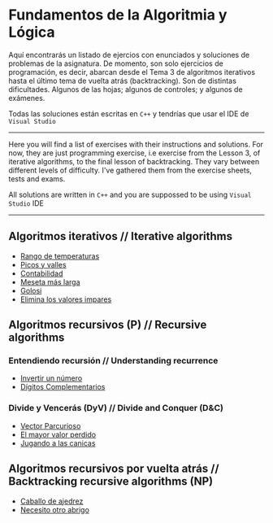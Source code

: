 # Fundamentos de la Algoritmia y Lógica
Aquí encontrarás un listado de ejercios con enunciados y soluciones de problemas de la asignatura. De momento, son solo ejercicios de programación, es decir, abarcan desde el Tema 3 de algoritmos iterativos hasta el último tema de vuelta atrás (backtracking). Son de distintas dificultades. Algunos de las hojas; algunos de controles; y algunos de exámenes.

Todas las soluciones están escritas en `C++` y tendrías que usar el IDE de `Visual Studio`

----------------------------------------------------------------------------------------------------------------------------------------------------------------

Here you will find a list of exercises with their instructions and solutions. For now, they are just programming exercise, i.e exercise from the Lesson 3, of iterative algorithms, to the final lesson of backtracking. They vary between different levels of difficulty. I've gathered them from the exercise sheets, tests and exams.

All solutions are written in `C++` and you are suppossed to be using `Visual Studio` IDE

--------------------------------------------------

## Algoritmos iterativos // Iterative algorithms
- [Rango de temperaturas](https://github.com/PinkOBoy/FAL-Rango_de_Temperaturas-ES_EN)
- [Picos y valles](https://github.com/PinkOBoy/FAL-Picos_Y_Valles-ES_EN)
- [Contabilidad](https://github.com/PinkOBoy/FAL-Contabilidad-ES_EN)
- [Meseta más larga](https://github.com/PinkOBoy/FAL-Meseta_mas_larga-ES_EN)
- [Golosi](https://github.com/PinkOBoy/FAL-Golosi-ES_EN)
- [Elimina los valores impares](https://github.com/PinkOBoy/FAL-Elimina_Valores_Impares-ES)
## Algoritmos recursivos (P) // Recursive algorithms
### Entendiendo recursión // Understanding recurrence
- [Invertir un número](https://github.com/PinkOBoy/FAL-Invertir_un_numero-ES_EN)
- [Dígitos Complementarios](https://github.com/PinkOBoy/FAL-Digitos_complementarios-ES)
### Divide y Vencerás (DyV) // Divide and Conquer (D&C)
- [Vector Parcurioso](https://github.com/PinkOBoy/FAL-Vector_parcuriosos-ES_EN)
- [El mayor valor perdido](https://github.com/PinkOBoy/FAL-El_mayor_valor_perdido-ES_EN)
- [Jugando a las canicas](https://github.com/PinkOBoy/FAL-Jugando_a_las_canicas-ES_EN)
## Algoritmos recursivos por vuelta atrás // Backtracking recursive algorithms (NP)
- [Caballo de ajedrez](https://github.com/PinkOBoy/FAL-Caballo_de_ajedrez-ES_EN)
- [Necesito otro abrigo](https://github.com/PinkOBoy/FAL-Necesito_otro_abrigo-ES_EN)
